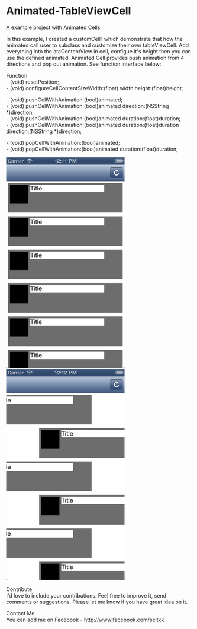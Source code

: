 Animated-TableViewCell
==================

A example project with Animated Cells

In this example, I created a customCell1 which demonstrate that how the animated call user to subclass and customize their own tableViewCell. Add everything into the atcContentView in cell, configue it's height then you can use the defined animated. Animated Cell provides push animation from 4 directions and pop out animation. See function interface below:

Function  
\- (void) resetPosition;  
\- (void) configureCellContentSizeWidth:(float) width height:(float)height;  
  
\- (void) pushCellWithAnimation:(bool)animated;  
\- (void) pushCellWithAnimation:(bool)animated direction:(NSString *)direction;  
\- (void) pushCellWithAnimation:(bool)animated duration:(float)duration;  
\- (void) pushCellWithAnimation:(bool)animated duration:(float)duration direction:(NSString *)direction;  
  
\- (void) popCellWithAnimation:(bool)animated;  
\- (void) popCellWithAnimation:(bool)animated duration:(float)duration;

![ScreenShot](https://github.com/Seitk/Animated-TableViewCell/blob/master/Animated%20Table/screenshot1.png?raw=true) &nbsp; ![ScreenShot](https://github.com/Seitk/Animated-TableViewCell/blob/master/Animated%20Table/screenshot2.png?raw=true)

Contribute  
I'd love to include your contributions. Feel free to improve it, send comments or suggestions. Please let me know if you have great idea on it.

Contact Me  
You can add me on Facebook - http://www.facebook.com/seitkk
